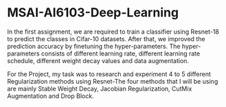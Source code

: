 # MSAI-AI6103-Deep-Learning

In the first assignment, we are required to train a classifier using Resnet-18 to predict the classes in Cifar-10 datasets. After that, we improved the prediction accuracy by finetuning the hyper-parameters. The hyper-parameters consists of different learning rate, different learning rate schedule, different weight decay values and data augmentation. 

For the Project, my task was to research and experiment 4 to 5 different Regularization methods using Resnet-The four methods that I will be using are mainly Stable Weight Decay, Jacobian Regularization, CutMix Augmentation and Drop Block. 
